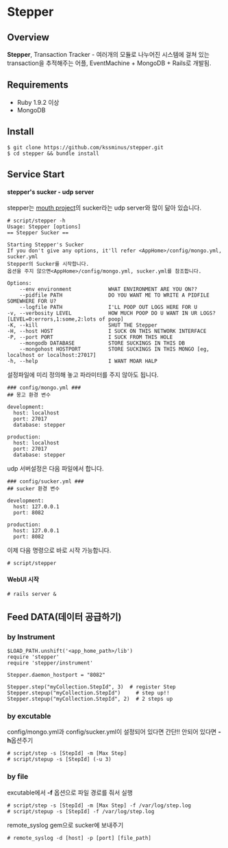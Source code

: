 # Stepper

## Overview

**Stepper**, Transaction Tracker - 여러개의 모듈로 나누어진 시스템에 걸쳐 있는 transaction을 추적해주는 어플, EventMachine + MongoDB + Rails로 개발됨.  
## Requirements
- Ruby 1.9.2 이상
- MongoDB

## Install
    $ git clone https://github.com/kssminus/stepper.git
    $ cd stepper && bundle install 


## Service Start
#### stepper's sucker - udp server
stepper는 [mouth project](https://github.com/cypriss/mouth)의 sucker라는 udp server와 많이 닮아 있습니다.

    # script/stepper -h
    Usage: Stepper [options]
    == Stepper Sucker ==
  
    Starting Stepper's Sucker
    If you don't give any options, it'll refer <AppHome>/config/mongo.yml, sucker.yml
    Stepper의 Sucker를 시작합니다.
    옵션을 주지 않으면<AppHome>/config/mongo.yml, sucker.yml를 참조합니다.
  
    Options:
        --env environment            WHAT ENVIRONMENT ARE YOU ON??
        --pidfile PATH               DO YOU WANT ME TO WRITE A PIDFILE SOMEWHERE FOR U?
        --logfile PATH               I'LL POOP OUT LOGS HERE FOR U
    -v, --verbosity LEVEL            HOW MUCH POOP DO U WANT IN UR LOGS? [LEVEL=0:errors,1:some,2:lots of poop]
    -K, --kill                       SHUT THE Stepper
    -H, --host HOST                  I SUCK ON THIS NETWORK INTERFACE
    -P, --port PORT                  I SUCK FROM THIS HOLE
        --mongodb DATABASE           STORE SUCKINGS IN THIS DB
        --mongohost HOSTPORT         STORE SUCKINGS IN THIS MONGO [eg, localhost or localhost:27017]
    -h, --help                       I WANT MOAR HALP
설정파일에 미리 정의해 놓고 파라미터를 주지 않아도 됩니다.
  
    ### config/mongo.yml ###
    ## 몽고 환경 변수

    development:
      host: localhost
      port: 27017
      database: stepper

    production:
      host: localhost
      port: 27017
      database: stepper
udp 서버설정은 다음 파일에서 합니다.

    ### config/sucker.yml ###
    ## sucker 환경 변수
  
    development:
      host: 127.0.0.1
      port: 8082

    production:
      host: 127.0.0.1
      port: 8082
이제 다음 명령으로 바로 시작 가능합니다.
  
    # script/stepper     

#### WebUI 시작
    # rails server &
    
## Feed DATA(데이터 공급하기)
### by Instrument
    $LOAD_PATH.unshift('<app_home_path>/lib')
    require 'stepper'
    require 'stepper/instrument'
    
    Stepper.daemon_hostport = "8082"
    
    Stepper.step("myCollection.StepId", 3)  # register Step
    Stepper.stepup("myCollection.StepId")     # step up!!
    Stepper.stepup("myCollection.StepId", 2)  # 2 steps up 

### by excutable
config/mongo.yml과 config/sucker.yml이 설정되어 있다면 간단!! 안되어 있다면 **-h**옵션주기
  
    # script/step -s [StepId] -m [Max Step]
    # script/stepup -s [StepId] (-u 3)
  

### by file

excutable에서 **-f** 옵션으로 파일 경로를 줘서 실행
  
    # script/step -s [StepId] -m [Max Step] -f /var/log/step.log
    # script/stepup -s [StepId] -f /var/log/step.log
   
remote_syslog gem으로 sucker에 보내주기

    # remote_syslog -d [host] -p [port] [file_path] 


